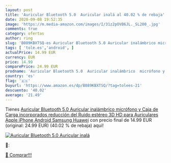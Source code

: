 ```yaml
---
layout: post
title: 'Auricular Bluetooth 5.0  Auricular inalá al 40.02 % de rebaja'
date: 2020-09-08 19:52:35
image: 'https://m.media-amazon.com/images/I/31z2pOVB6JL._SL200_.jpg'
comments: true
category: ofertas
author: ring
slug: 'B089KBXTSQ-es Auricular Bluetooth 5.0 Auricular inalámbrico micrófono y...'
tags: [ 'tole.es','android', ]
actualPrice: 14.99 EUR
currency: EUR
price: 14.99
comparePrice: 24.99 EUR
prodname: 'Auricular Bluetooth 5.0  Auricular inalámbrico  micrófono y Caja de Carga incorporados  reducción del Ruido estéreo 3D HD  para Auriculares Apple iPhone Android Samsung Huawei'
country: 'es'
flag: '🇪🇸'
buyurl: 'https://www.amazon.es/dp/B089KBXTSQ/?tag=tolees-21'
descuento: '40.02'
average: '21.49'
---
```


Tienes [Auricular Bluetooth 5.0  Auricular inalámbrico  micrófono y Caja de Carga incorporados  reducción del Ruido estéreo 3D HD  para Auriculares Apple iPhone Android Samsung Huawei](https://www.amazon.es/dp/B089KBXTSQ/?tag=tolees-21) con precio final de  14.99 EUR (original: 24.99 EUR) (40.02 %  de rebaja) aqui!

[![Auricular Bluetooth 5.0  Auricular inalá](https://m.media-amazon.com/images/I/31z2pOVB6JL._SL200_.jpg)](https://www.amazon.es/dp/B089KBXTSQ/?tag=tolees-21)

🔎:


[🛒 Comprar!!!](https://www.amazon.es/dp/B089KBXTSQ/?tag=tolees-21)

